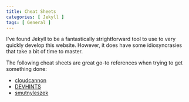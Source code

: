 ```yaml
---
title: Cheat Sheets
categories: [ Jekyll ]
tags: [ General ]
---
```


I've found Jekyll to be a fantastically strightforward tool to use to very quickly develop this website. However, it does have some idiosyncrasies that take a bit of time to master.

The following cheat sheets are great go-to references when trying to get something done:
- [cloudcannon](https://learn.cloudcannon.com/jekyll-cheat-sheet/)
- [DEVHINTS](https://devhints.io/jekyll)
- [smutnyleszek](https://gist.github.com/smutnyleszek/9803727)
